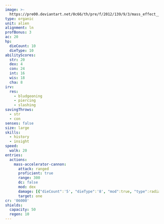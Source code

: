 ```yaml
---
image: >-
  https://pre00.deviantart.net/0c66/th/pre/f/2012/139/9/3/mass_effect__elcor_warriors_by_lipatov-d50d2p0.jpg
type: organic
unit: alien
alignment: ln
profBonus: 3
ac: 20
hp:
  dieCount: 10
  dieType: 10
abilityScores:
  str: 20
  dex: 4
  con: 24
  int: 16
  wis: 18
  cha: 8
irv:
  res:
    - bludgeoning
    - piercing
    - slashing
savingThrows:
  - str
  - con
senses: false
size: large
skills:
  - history
  - insight
speed:
  walk: 20
entries:
  actions:
    mass-accelerator-cannon:
      attack: ranged
      proficient: true
      range: 300
      dc: false
      mod: dex
      damage: [{"dieCount":'5', "dieType":'8', "mod":true, "type":radiant}]
      target: one
cr: '06000'
shields:
  capacity: 50
  regen: 10
---
```

